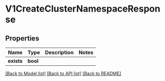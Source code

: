 # V1CreateClusterNamespaceResponse

## Properties
Name | Type | Description | Notes
------------ | ------------- | ------------- | -------------
**exists** | **bool** |  | 

[[Back to Model list]](../vela-client/README.md#documentation-for-models) [[Back to API list]](../vela-client/README.md#documentation-for-api-endpoints) [[Back to README]](../vela-client/README.md)

